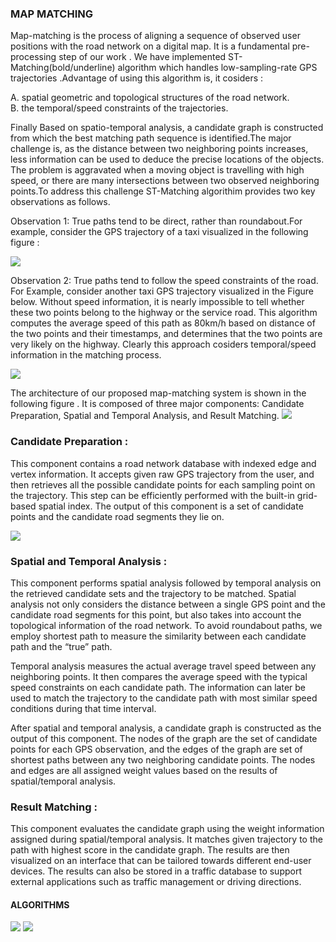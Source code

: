 ### MAP MATCHING

Map-matching is the process of aligning a sequence of observed user positions with the road network on a digital map. It is a 
fundamental pre-processing step of our work . We have implemented ST-Matching(bold/underline) algorithm which handles low-sampling-rate GPS trajectories .Advantage of using this algorithm is, it cosiders :

A. spatial geometric and topological structures of the road network.<br/>B. the temporal/speed constraints of the trajectories.<br/>

Finally Based on spatio-temporal analysis, a candidate graph is constructed from which the best matching path sequence is identified.The major challenge is, as the distance between two neighboring points increases, less information can be used to deduce the precise locations of the objects. The problem is aggravated when a moving object is travelling with high speed, or there are many intersections between two observed neighboring points.To address this challenge ST-Matching algorithim provides two key observations as follows.

Observation 1: True paths tend to be direct, rather than roundabout.For example, consider the GPS trajectory of a taxi 
visualized in the following figure :

![](https://github.com/cs60050/MacTrackz/blob/master/Picture/Observation_1.jpg)


Observation 2: True paths tend to follow the speed constraints of the road. For Example, consider another taxi GPS trajectory visualized in the Figure below. Without speed information, it is nearly impossible to tell whether these two points belong to the highway or the service road. This algorithm computes the average speed of this path as 80km/h based on distance of the two points and their timestamps, and determines that the two points are very likely on the highway. Clearly this approach cosiders temporal/speed information in the matching process.

![](https://github.com/cs60050/MacTrackz/blob/master/Picture/Observation_2.jpg)

The architecture of our proposed map-matching system is shown in the following figure . It is composed of three major components: Candidate Preparation, Spatial and Temporal Analysis, and Result Matching.
 ![](https://github.com/cs60050/MacTrackz/blob/master/Picture/System_structure.jpg)
 
###  Candidate Preparation :
This component contains a road network database with indexed edge and vertex information. It accepts given raw GPS trajectory from the user, and then retrieves all the possible candidate points for each sampling point on the trajectory. This step can be efficiently performed with the built-in grid-based spatial index. The output of this component is a set of candidate points and the candidate road segments they lie on.

![](https://github.com/cs60050/MacTrackz/blob/master/Picture/candidate_prep.jpg)

### Spatial and Temporal Analysis :
This component performs spatial analysis followed by temporal analysis on the retrieved candidate sets and the trajectory to be matched. Spatial analysis not only considers the distance between a single GPS point and the candidate road segments for this
point, but also takes into account the topological information of the road network. To avoid roundabout paths, we employ
shortest path to measure the similarity between each candidate path and the “true” path.

Temporal analysis measures the actual average travel speed between any neighboring points. It then compares the
average speed with the typical speed constraints on each candidate path. The information can later be used to match
the trajectory to the candidate path with most similar speed conditions during that time interval.

After spatial and temporal analysis, a candidate graph is constructed as the output of this component. The nodes of the graph are the set of candidate points for each GPS observation, and the edges of the graph are set of shortest paths between any
two neighboring candidate points. The nodes and edges are all assigned weight values based on the results of spatial/temporal
analysis.

### Result Matching :
This component evaluates the candidate graph using the weight information assigned during spatial/temporal analysis. It matches given trajectory to the path with highest score in the candidate graph. The results are then visualized on an interface that can be tailored towards different end-user devices. The results can also be stored in a traffic database to support external applications such as traffic management or driving directions.

#### ALGORITHMS
![](https://github.com/cs60050/MacTrackz/blob/master/Picture/ST-Matching_algo.jpg)
![](https://github.com/cs60050/MacTrackz/blob/master/Picture/Find_matched_seq_algo.jpg)





